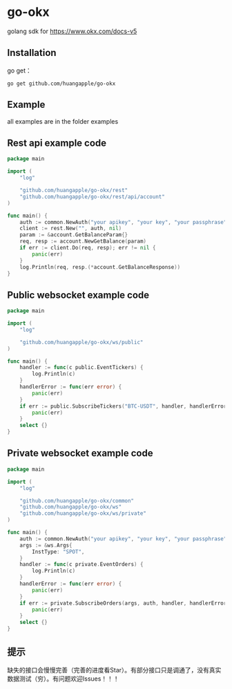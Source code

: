 # go-okx
golang sdk for https://www.okx.com/docs-v5

## Installation

go get：
```shell
go get github.com/huangapple/go-okx
```

## Example
all examples are in the folder examples

## Rest api example code
```go
package main

import (
	"log"

	"github.com/huangapple/go-okx/rest"
	"github.com/huangapple/go-okx/rest/api/account"
)

func main() {
	auth := common.NewAuth("your apikey", "your key", "your passphrase", false)
	client := rest.New("", auth, nil)
	param := &account.GetBalanceParam{}
	req, resp := account.NewGetBalance(param)
	if err := client.Do(req, resp); err != nil {
		panic(err)
	}
	log.Println(req, resp.(*account.GetBalanceResponse))
}
```

## Public websocket example code
```go
package main

import (
	"log"

	"github.com/huangapple/go-okx/ws/public"
)

func main() {
	handler := func(c public.EventTickers) {
		log.Println(c)
	}
	handlerError := func(err error) {
		panic(err)
	}
	if err := public.SubscribeTickers("BTC-USDT", handler, handlerError, false); err != nil {
		panic(err)
	}
	select {}
}
```

## Private websocket example code
```go
package main

import (
	"log"

	"github.com/huangapple/go-okx/common"
	"github.com/huangapple/go-okx/ws"
	"github.com/huangapple/go-okx/ws/private"
)

func main() {
	auth := common.NewAuth("your apikey", "your key", "your passphrase", false)
	args := &ws.Args{
		InstType: "SPOT",
	}
	handler := func(c private.EventOrders) {
		log.Println(c)
	}
	handlerError := func(err error) {
		panic(err)
	}
	if err := private.SubscribeOrders(args, auth, handler, handlerError); err != nil {
		panic(err)
	}
	select {}
}
```

## 提示
缺失的接口会慢慢完善（完善的进度看Star）。有部分接口只是调通了，没有真实数据测试（穷）。有问题欢迎Issues！！！